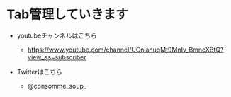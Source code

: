 # Tab管理していきます

- youtubeチャンネルはこちら
    - https://www.youtube.com/channel/UCnlanuqMt9MnIv_BmncXBtQ?view_as=subscriber

- Twitterはこちら
    - @consomme_soup_